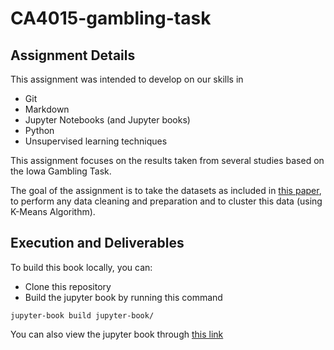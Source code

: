 # CA4015-gambling-task

## Assignment Details

This assignment was intended to develop on our skills in
- Git
- Markdown
- Jupyter Notebooks (and Jupyter books)
- Python
- Unsupervised learning techniques

This assignment focuses on the results taken from several studies based on the Iowa Gambling Task.

The goal of the assignment is to take the datasets as included in [this paper](http://doi.org/10.5334/jopd.ak), to perform any data cleaning and preparation and to cluster this data (using K-Means Algorithm).

## Execution and Deliverables

To build this book locally, you can:
- Clone this repository
- Build the jupyter book by running this command
```
jupyter-book build jupyter-book/
```

You can also view the jupyter book through [this link](http://laramurphyyx.github.io/CA4015-gambling-task/)